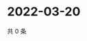 # 2022-03-20

共 0 条

<!-- BEGIN WEIBO -->
<!-- 最后更新时间 Sun Mar 20 2022 17:00:52 GMT+0800 (China Standard Time) -->

<!-- END WEIBO -->
